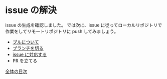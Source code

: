 # issue の解決

issue の生成を確認しました。
では次に、issue に従ってローカルリポジトリで作業をしてリモートリポジトリに push してみましょう。

- [プルについて](/docs/contrib/pull.md)
- [ブランチを切る](/docs/contrib/branch.md)
- [issue に対応する](/docs/contrib/submit.md)
- PR を立てる

[全体の目次](/contents.md)
